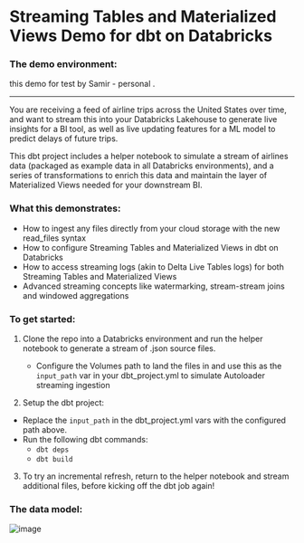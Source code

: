 # Streaming Tables and Materialized Views Demo for dbt on Databricks

### The demo environment:

this demo for test by Samir - personal .

----------

You are receiving a feed of airline trips across the United States over time, and want to stream this into your Databricks Lakehouse to generate live insights for a BI tool, as well as live updating features for a ML model to predict delays of future trips.

This dbt project includes a helper notebook to simulate a stream of airlines data (packaged as example data in all Databricks environments), and a series of transformations to enrich this data and maintain the layer of Materialized Views needed for your downstream BI.

### What this demonstrates:

- How to ingest any files directly from your cloud storage with the new read_files syntax
- How to configure Streaming Tables and Materialized Views in dbt on Databricks
- How to access streaming logs (akin to Delta Live Tables logs) for both Streaming Tables and Materialized Views
- Advanced streaming concepts like watermarking, stream-stream joins and windowed aggregations

### To get started:
1. Clone the repo into a Databricks environment and run the helper notebook to generate a stream of .json source files.
   - Configure the Volumes path to land the files in and use this as the `input_path` var in your dbt_project.yml to simulate Autoloader streaming ingestion
  
2. Setup the dbt project:
  - Replace the `input_path` in the dbt_project.yml vars with the configured path above.
  - Run the following dbt commands: 
    - `dbt deps`
    - `dbt build`
   
3. To try an incremental refresh, return to the helper notebook and stream additional files, before kicking off the dbt job again!

### The data model:

![image](https://github.com/shabbirk-db/streaming-dbt/assets/91239704/5110232c-93b6-42d8-ba3c-500f255f229b)


